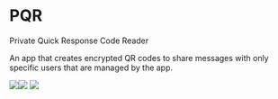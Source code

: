# PQR
Private Quick Response Code Reader

An app that creates encrypted QR codes to share messages with only specific users that are managed by the app.

<img src="https://s11.postimg.org/ia8ftfj83/gallery-5.jpg" style="float: left">
<img src="https://s22.postimg.org/rcvwm96dd/gallery-6.jpg">
<img src="https://s8.postimg.org/nj0ix1jrp/gallery-7.jpg">

